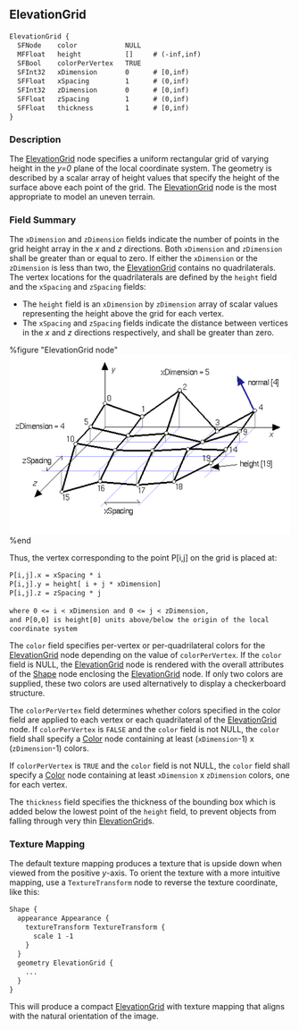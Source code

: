 ## ElevationGrid

```
ElevationGrid {
  SFNode    color            NULL
  MFFloat   height           []     # (-inf,inf)
  SFBool    colorPerVertex   TRUE
  SFInt32   xDimension       0      # [0,inf)
  SFFloat   xSpacing         1      # (0,inf)
  SFInt32   zDimension       0      # [0,inf)
  SFFloat   zSpacing         1      # (0,inf)
  SFFloat   thickness        1      # [0,inf)
}
```

### Description

The [ElevationGrid](reference/elevationgrid.md#elevationgrid) node specifies a
uniform rectangular grid of varying height in the *y=0* plane of the local
coordinate system. The geometry is described by a scalar array of height values
that specify the height of the surface above each point of the grid. The
[ElevationGrid](reference/elevationgrid.md#elevationgrid) node is the most
appropriate to model an uneven terrain.

### Field Summary

The `xDimension` and `zDimension` fields indicate the number of points in the
grid height array in the *x* and *z* directions. Both `xDimension` and
`zDimension` shall be greater than or equal to zero. If either the `xDimension`
or the `zDimension` is less than two, the
[ElevationGrid](reference/elevationgrid.md#elevationgrid) contains no
quadrilaterals. The vertex locations for the quadrilaterals are defined by the
`height` field and the `xSpacing` and `zSpacing` fields:

- The `height` field is an `xDimension` by `zDimension` array of scalar values
representing the height above the grid for each vertex.
- The `xSpacing` and `zSpacing` fields indicate the distance between vertices in
the *x* and *z* directions respectively, and shall be greater than zero.

%figure "ElevationGrid node"
![ElevationGrid node](png/elevation_grid.png)
%end

Thus, the vertex corresponding to the point P[i,j] on the grid is placed at:

```
P[i,j].x = xSpacing * i
P[i,j].y = height[ i + j * xDimension]
P[i,j].z = zSpacing * j

where 0 <= i < xDimension and 0 <= j < zDimension,
and P[0,0] is height[0] units above/below the origin of the local
coordinate system
```

The `color` field specifies per-vertex or per-quadrilateral colors for the
[ElevationGrid](reference/elevationgrid.md#elevationgrid) node depending on the
value of `colorPerVertex`. If the `color` field is NULL, the
[ElevationGrid](reference/elevationgrid.md#elevationgrid) node is rendered with
the overall attributes of the [Shape](reference/shape.md#shape) node enclosing
the [ElevationGrid](reference/elevationgrid.md#elevationgrid) node. If only two
colors are supplied, these two colors are used alternatively to display a
checkerboard structure.

The `colorPerVertex` field determines whether colors specified in the color
field are applied to each vertex or each quadrilateral of the
[ElevationGrid](reference/elevationgrid.md#elevationgrid) node. If
`colorPerVertex` is `FALSE` and the `color` field is not NULL, the `color` field
shall specify a [Color](reference/color.md#color) node containing at least
(`xDimension`-1) x (`zDimension`-1) colors.

If `colorPerVertex` is `TRUE` and the `color` field is not NULL, the `color`
field shall specify a [Color](reference/color.md#color) node containing at least
`xDimension` x `zDimension` colors, one for each vertex.

The `thickness` field specifies the thickness of the bounding box which is added
below the lowest point of the `height` field, to prevent objects from falling
through very thin [ElevationGrid](reference/elevationgrid.md#elevationgrid)s.

### Texture Mapping

The default texture mapping produces a texture that is upside down when viewed
from the positive *y*-axis. To orient the texture with a more intuitive mapping,
use a `TextureTransform` node to reverse the texture coordinate, like this:

```
Shape {
  appearance Appearance {
    textureTransform TextureTransform {
      scale 1 -1
    }
  }
  geometry ElevationGrid {
    ...
  }
}
```

This will produce a compact
[ElevationGrid](reference/elevationgrid.md#elevationgrid) with texture mapping
that aligns with the natural orientation of the image.

